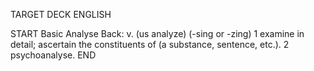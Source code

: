 TARGET DECK
ENGLISH

START
Basic
Analyse
Back: v. (us analyze) (-sing or -zing) 1 examine in detail; ascertain the constituents of (a substance, sentence, etc.). 2 psychoanalyse.
END
